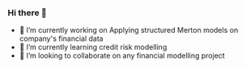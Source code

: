 ### Hi there 👋




- 🔭 I’m currently working on Applying structured Merton models on company's financial data 
- 🌱 I’m currently learning credit risk modelling
- 👯 I’m looking to collaborate on any financial modelling project


